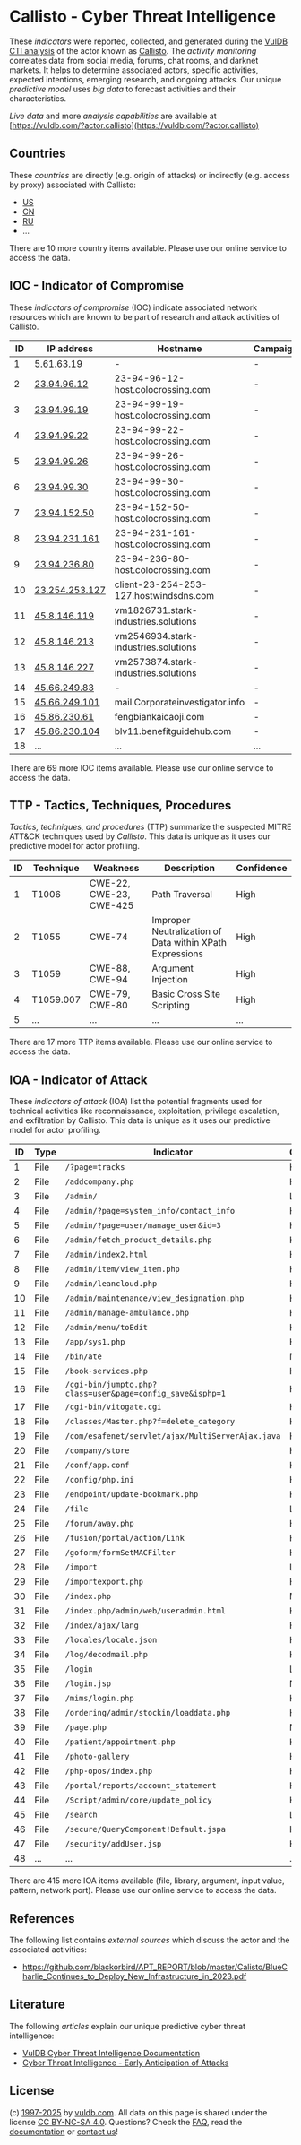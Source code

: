 # Callisto - Cyber Threat Intelligence

These _indicators_ were reported, collected, and generated during the [VulDB CTI analysis](https://vuldb.com/?kb.cti) of the actor known as [Callisto](https://vuldb.com/?actor.callisto). The _activity monitoring_ correlates data from social media, forums, chat rooms, and darknet markets. It helps to determine associated actors, specific activities, expected intentions, emerging research, and ongoing attacks. Our unique _predictive model_ uses _big data_ to forecast activities and their characteristics.

_Live data_ and more _analysis capabilities_ are available at [https://vuldb.com/?actor.callisto](https://vuldb.com/?actor.callisto)

## Countries

These _countries_ are directly (e.g. origin of attacks) or indirectly (e.g. access by proxy) associated with Callisto:

* [US](https://vuldb.com/?country.us)
* [CN](https://vuldb.com/?country.cn)
* [RU](https://vuldb.com/?country.ru)
* ...

There are 10 more country items available. Please use our online service to access the data.

## IOC - Indicator of Compromise

These _indicators of compromise_ (IOC) indicate associated network resources which are known to be part of research and attack activities of Callisto.

ID | IP address | Hostname | Campaign | Confidence
-- | ---------- | -------- | -------- | ----------
1 | [5.61.63.19](https://vuldb.com/?ip.5.61.63.19) | - | - | High
2 | [23.94.96.12](https://vuldb.com/?ip.23.94.96.12) | 23-94-96-12-host.colocrossing.com | - | High
3 | [23.94.99.19](https://vuldb.com/?ip.23.94.99.19) | 23-94-99-19-host.colocrossing.com | - | High
4 | [23.94.99.22](https://vuldb.com/?ip.23.94.99.22) | 23-94-99-22-host.colocrossing.com | - | High
5 | [23.94.99.26](https://vuldb.com/?ip.23.94.99.26) | 23-94-99-26-host.colocrossing.com | - | High
6 | [23.94.99.30](https://vuldb.com/?ip.23.94.99.30) | 23-94-99-30-host.colocrossing.com | - | High
7 | [23.94.152.50](https://vuldb.com/?ip.23.94.152.50) | 23-94-152-50-host.colocrossing.com | - | High
8 | [23.94.231.161](https://vuldb.com/?ip.23.94.231.161) | 23-94-231-161-host.colocrossing.com | - | High
9 | [23.94.236.80](https://vuldb.com/?ip.23.94.236.80) | 23-94-236-80-host.colocrossing.com | - | High
10 | [23.254.253.127](https://vuldb.com/?ip.23.254.253.127) | client-23-254-253-127.hostwindsdns.com | - | High
11 | [45.8.146.119](https://vuldb.com/?ip.45.8.146.119) | vm1826731.stark-industries.solutions | - | High
12 | [45.8.146.213](https://vuldb.com/?ip.45.8.146.213) | vm2546934.stark-industries.solutions | - | High
13 | [45.8.146.227](https://vuldb.com/?ip.45.8.146.227) | vm2573874.stark-industries.solutions | - | High
14 | [45.66.249.83](https://vuldb.com/?ip.45.66.249.83) | - | - | High
15 | [45.66.249.101](https://vuldb.com/?ip.45.66.249.101) | mail.Corporateinvestigator.info | - | High
16 | [45.86.230.61](https://vuldb.com/?ip.45.86.230.61) | fengbiankaicaoji.com | - | High
17 | [45.86.230.104](https://vuldb.com/?ip.45.86.230.104) | blv11.benefitguidehub.com | - | High
18 | ... | ... | ... | ...

There are 69 more IOC items available. Please use our online service to access the data.

## TTP - Tactics, Techniques, Procedures

_Tactics, techniques, and procedures_ (TTP) summarize the suspected MITRE ATT&CK techniques used by _Callisto_. This data is unique as it uses our predictive model for actor profiling.

ID | Technique | Weakness | Description | Confidence
-- | --------- | -------- | ----------- | ----------
1 | T1006 | CWE-22, CWE-23, CWE-425 | Path Traversal | High
2 | T1055 | CWE-74 | Improper Neutralization of Data within XPath Expressions | High
3 | T1059 | CWE-88, CWE-94 | Argument Injection | High
4 | T1059.007 | CWE-79, CWE-80 | Basic Cross Site Scripting | High
5 | ... | ... | ... | ...

There are 17 more TTP items available. Please use our online service to access the data.

## IOA - Indicator of Attack

These _indicators of attack_ (IOA) list the potential fragments used for technical activities like reconnaissance, exploitation, privilege escalation, and exfiltration by Callisto. This data is unique as it uses our predictive model for actor profiling.

ID | Type | Indicator | Confidence
-- | ---- | --------- | ----------
1 | File | `/?page=tracks` | High
2 | File | `/addcompany.php` | High
3 | File | `/admin/` | Low
4 | File | `/admin/?page=system_info/contact_info` | High
5 | File | `/admin/?page=user/manage_user&id=3` | High
6 | File | `/admin/fetch_product_details.php` | High
7 | File | `/admin/index2.html` | High
8 | File | `/admin/item/view_item.php` | High
9 | File | `/admin/leancloud.php` | High
10 | File | `/admin/maintenance/view_designation.php` | High
11 | File | `/admin/manage-ambulance.php` | High
12 | File | `/admin/menu/toEdit` | High
13 | File | `/app/sys1.php` | High
14 | File | `/bin/ate` | Medium
15 | File | `/book-services.php` | High
16 | File | `/cgi-bin/jumpto.php?class=user&page=config_save&isphp=1` | High
17 | File | `/cgi-bin/vitogate.cgi` | High
18 | File | `/classes/Master.php?f=delete_category` | High
19 | File | `/com/esafenet/servlet/ajax/MultiServerAjax.java` | High
20 | File | `/company/store` | High
21 | File | `/conf/app.conf` | High
22 | File | `/config/php.ini` | High
23 | File | `/endpoint/update-bookmark.php` | High
24 | File | `/file` | Low
25 | File | `/forum/away.php` | High
26 | File | `/fusion/portal/action/Link` | High
27 | File | `/goform/formSetMACFilter` | High
28 | File | `/import` | Low
29 | File | `/importexport.php` | High
30 | File | `/index.php` | Medium
31 | File | `/index.php/admin/web/useradmin.html` | High
32 | File | `/index/ajax/lang` | High
33 | File | `/locales/locale.json` | High
34 | File | `/log/decodmail.php` | High
35 | File | `/login` | Low
36 | File | `/login.jsp` | Medium
37 | File | `/mims/login.php` | High
38 | File | `/ordering/admin/stockin/loaddata.php` | High
39 | File | `/page.php` | Medium
40 | File | `/patient/appointment.php` | High
41 | File | `/photo-gallery` | High
42 | File | `/php-opos/index.php` | High
43 | File | `/portal/reports/account_statement` | High
44 | File | `/Script/admin/core/update_policy` | High
45 | File | `/search` | Low
46 | File | `/secure/QueryComponent!Default.jspa` | High
47 | File | `/security/addUser.jsp` | High
48 | ... | ... | ...

There are 415 more IOA items available (file, library, argument, input value, pattern, network port). Please use our online service to access the data.

## References

The following list contains _external sources_ which discuss the actor and the associated activities:

* https://github.com/blackorbird/APT_REPORT/blob/master/Calisto/BlueCharlie_Continues_to_Deploy_New_Infrastructure_in_2023.pdf

## Literature

The following _articles_ explain our unique predictive cyber threat intelligence:

* [VulDB Cyber Threat Intelligence Documentation](https://vuldb.com/?kb.cti)
* [Cyber Threat Intelligence - Early Anticipation of Attacks](https://www.scip.ch/en/?labs.20201022)

## License

(c) [1997-2025](https://vuldb.com/?kb.changelog) by [vuldb.com](https://vuldb.com/?kb.about). All data on this page is shared under the license [CC BY-NC-SA 4.0](https://creativecommons.org/licenses/by-nc-sa/4.0/). Questions? Check the [FAQ](https://vuldb.com/?kb.faq), read the [documentation](https://vuldb.com/?kb) or [contact us](https://vuldb.com/?contact)!
